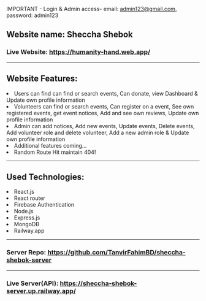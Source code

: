 IMPORTANT - Login & Admin access-
email: admin123@gmail.com,
password: admin123

## Website name: Sheccha Shebok

### Live Website: https://humanity-hand.web.app/

---

## Website Features:

<li>Users can find can find or search events, Can donate, view Dashboard & Update own profile information 
 </li>
<li>Volunteers can find or search events, Can register on a event, See own registered events, get event notices, Add and see own reviews, Update own profile information 
</li>
<li>Admin can add notices, Add new events, Update events, Delete events, Add volunteer role and delete volunteer, Add a new admin role & Update own profile information 
</li>
<li>Additional features coming... </li>
<li>Random Route Hit maintain 404! </li>

---

## Used Technologies:

<li>React.js</li>
<li>React router</li>
<li>Firebase Authentication</li>
<li>Node.js</li>
<li>Express.js</li>
<li>MongoDB</li>
<li>Railway.app</li>

---

### Server Repo: https://github.com/TanvirFahimBD/sheccha-shebok-server

---

### Live Server(API): https://sheccha-shebok-server.up.railway.app/
